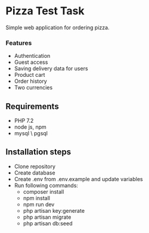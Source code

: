 # Pizza Test Task
Simple web application for ordering pizza.

### Features
* Authentication
* Guest access
* Saving delivery data for users
* Product cart
* Order history
* Two currencies

## Requirements
* PHP 7.2   
* node js, npm
* mysql \ pgsql

## Installation steps
* Clone repository
* Create database
* Create .env from .env.example and update variables
* Run following commands:
    * composer install
    * npm install
    * npm run dev
    * php artisan key:generate
    * php artisan migrate
    * php artisan db:seed
